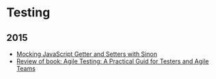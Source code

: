 Testing
=======

 2015
 ----
* [Mocking JavaScript Getter and Setters with Sinon](blog/2015/08/mocking-js-getters-and-setters-with-sinon.md)
* [Review of book: Agile Testing: A Practical Guid for Testers and Agile Teams](blog/2015/08/agile-testing-book-review.md)
